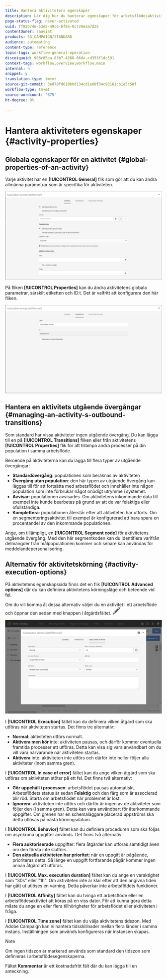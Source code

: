 ```yaml
---
title: Hantera aktiviteters egenskaper
description: Lär dig hur du hanterar egenskaper för arbetsflödesaktiviteter.
page-status-flag: never-activated
uuid: ff02b74e-53e8-49c6-bf8e-0c729eaa7d25
contentOwner: sauviat
products: SG_CAMPAIGN/STANDARD
audience: automating
content-type: reference
topic-tags: workflow-general-operation
discoiquuid: 906c85ea-83b7-4268-86da-cd353f1dc591
context-tags: workflow,overview;workflow,main
internal: n
snippet: y
translation-type: tm+mt
source-git-commit: 3ed78fd610b0d134cd1e60f34c93161cb1e5c50f
workflow-type: tm+mt
source-wordcount: '675'
ht-degree: 0%

---
```



# Hantera aktiviteters egenskaper {#activity-properties}

## Globala egenskaper för en aktivitet {#global-properties-of-an-activity}

Varje aktivitet har en **[!UICONTROL General]** flik som gör att du kan ändra allmänna parametrar som är specifika för aktiviteten.

![](assets/activity-properties.png)

På fliken **[!UICONTROL Properties]** kan du ändra aktivitetens globala parametrar, särskilt etiketten och ID:t. Det är valfritt att konfigurera den här fliken.

![](assets/activity-properties2.png)

## Hantera en aktivitets utgående övergångar {#managing-an-activity-s-outbound-transitions}

Som standard har vissa aktiviteter ingen utgående övergång. Du kan lägga till en på **[!UICONTROL Transitions]** fliken eller från aktivitetens **[!UICONTROL Properties]** flik för att tillämpa andra processer på din population i samma arbetsflöde.

Beroende på aktiviteterna kan du lägga till flera typer av utgående övergångar:

* **Standardövergång**: populationen som beräknas av aktiviteten
* **Övergång utan population**: den här typen av utgående övergång kan läggas till för att fortsätta med arbetsflödet och innehåller inte någon population som inte förbrukar något onödigt utrymme i systemet.
* **Avvisar**: populationen avvisades. Om aktivitetens inkommande data till exempel inte kunde bearbetas på grund av att de var felaktiga eller ofullständiga.
* **Komplettera**: populationen återstår efter att aktiviteten har utförts. Om en segmenteringsaktivitet till exempel är konfigurerad att bara spara en procentandel av den inkommande populationen.

Ange, om tillämpligt, en **[!UICONTROL Segment code]** för aktivitetens utgående övergång. Med den här segmentkoden kan du identifiera varifrån delmängder från målpopulationen kommer och senare kan användas för meddelandepersonalisering.

## Alternativ för aktivitetskörning {#activity-execution-options}

På aktivitetens egenskapssida finns det en flik **[!UICONTROL Advanced options]** där du kan definiera aktivitetens körningsläge och beteende vid fel.

Om du vill komma åt dessa alternativ väljer du en aktivitet i ett arbetsflöde och öppnar den sedan med knappen i åtgärdsfältet. ![](assets/edit_darkgrey-24px.png)

![](assets/wkf_advanced_parameters.png)

I **[!UICONTROL Execution]** fältet kan du definiera vilken åtgärd som ska utföras när aktiviteten startas. Det finns tre alternativ:

* **Normal**: aktiviteten utförs normalt.
* **Aktivera men kör** inte: aktiviteten pausas, och därför kommer eventuella framtida processer att utföras. Detta kan visa sig vara användbart om du vill vara närvarande när aktiviteten startas.
* **Aktivera** inte: aktiviteten inte utförs och därför inte heller följer alla aktiviteter (inom samma gren).

I **[!UICONTROL In case of error]** fältet kan du ange vilken åtgärd som ska utföras om aktiviteten stöter på ett fel. Det finns två alternativ:

* **Gör uppehåll i processen**: arbetsflödet pausas automatiskt. Arbetsflödets status är sedan **Felaktig** och den färg som är associerad blir röd. Starta om arbetsflödet när problemet är löst.
* **Ignorera**: aktiviteten inte utförs och därför är ingen av de aktiviteter som följer den (i samma gren). Detta kan vara användbart för återkommande uppgifter. Om grenen har en schemaläggare placerad uppströms ska detta utlösas på nästa körningsdatum.

I **[!UICONTROL Behavior]** fältet kan du definiera proceduren som ska följas om asynkrona uppgifter används. Det finns två alternativ:

* **Flera auktoriserade** uppgifter: flera åtgärder kan utföras samtidigt även om den första inte slutförs.
* **Den aktuella aktiviteten har prioritet**: när en uppgift är pågående, prioriteras detta. Så länge en uppgift fortfarande pågår kommer ingen annan åtgärd att utföras.

I **[!UICONTROL Max. execution duration]** fältet kan du ange en varaktighet som &quot;30s&quot; eller &quot;1h&quot;. Om aktiviteten inte är klar efter att den angivna tiden har gått ut utlöses en varning. Detta påverkar inte arbetsflödets funktioner.

I **[!UICONTROL Affinity]** fältet kan du tvinga ett arbetsflöde eller en arbetsflödesaktivitet att köras på en viss dator. För att kunna göra detta måste du ange en eller flera tillhörigheter för arbetsflödet eller aktiviteten i fråga.

I **[!UICONTROL Time zone]** fältet kan du välja aktivitetens tidszon. Med Adobe Campaign kan ni hantera tidsskillnader mellan flera länder i samma instans. Inställningen som används konfigureras när instansen skapas.

>[!NOTE]
>
>Om ingen tidszon är markerad används som standard den tidszon som definieras i arbetsflödesegenskaperna.

Fältet **Kommentar** är ett kostnadsfritt fält där du kan lägga till en anteckning.
